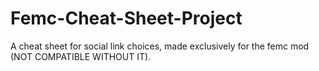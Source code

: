 # Femc-Cheat-Sheet-Project
A cheat sheet for social link choices, made exclusively for the femc mod (NOT COMPATIBLE WITHOUT IT).
